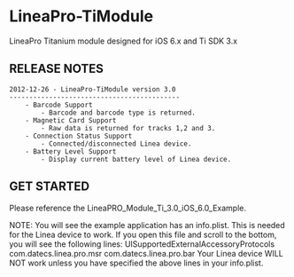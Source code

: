 LineaPro-TiModule
===========================================

LineaPro Titanium module designed for iOS 6.x and Ti SDK 3.x

RELEASE NOTES
-------------

	2012-12-26 - LineaPro-TiModule version 3.0
	-------------------------------------------
		- Barcode Support
			- Barcode and barcode type is returned.
		- Magnetic Card Support
			- Raw data is returned for tracks 1,2 and 3.
		- Connection Status Support
			- Connected/disconnected Linea device.
		- Battery Level Support
			- Display current battery level of Linea device.

GET STARTED
-----------

Please reference the LineaPRO_Module_Ti_3.0_iOS_6.0_Example.

NOTE: You will see the example application has an info.plist.  This is needed for the Linea device to work.  If you open this file and scroll to the bottom, you will see the following lines:
	<key>UISupportedExternalAccessoryProtocols</key>
	<array>
	    <string>com.datecs.linea.pro.msr</string>
	    <string>com.datecs.linea.pro.bar</string>
	</array>
Your Linea device WILL NOT work unless you have specified the above lines in your info.plist.


